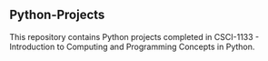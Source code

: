 ## Python-Projects
This repository contains Python projects completed in CSCI-1133 - Introduction to Computing and Programming Concepts in Python.
